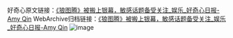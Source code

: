 好奇心原文链接：[《狼图腾》被搬上银幕，敏感话题备受关注_娱乐_好奇心日报-Amy Qin](https://www.qdaily.com/articles/6760.html)
WebArchive归档链接：[《狼图腾》被搬上银幕，敏感话题备受关注_娱乐_好奇心日报-Amy Qin](http://web.archive.org/web/20190623171418/https://www.qdaily.com/articles/6760.html)
![image](http://ww3.sinaimg.cn/large/007d5XDply1g3wb4oynlyj30u04asu0x)